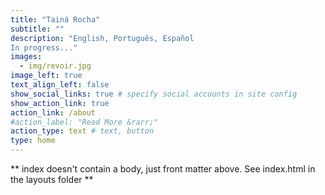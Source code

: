 ```yaml
---
title: "Tainá Rocha"
subtitle: ""
description: "English, Português, Español
In progress..." 
images:
  - img/revoir.jpg
image_left: true
text_align_left: false
show_social_links: true # specify social accounts in site config
show_action_link: true
action_link: /about
#action_label: "Read More &rarr;"
action_type: text # text, button
type: home
---
```


** index doesn't contain a body, just front matter above.
See index.html in the layouts folder **
